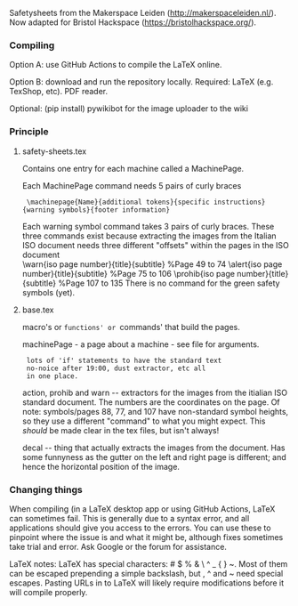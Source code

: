 Safetysheets from the Makerspace Leiden (http://makerspaceleiden.nl/).  
Now adapted for Bristol Hackspace (https://bristolhackspace.org/).

### Compiling 
Option A: use GitHub Actions to compile the LaTeX online.

Option B: download and run the repository locally.
Required:
	LaTeX (e.g. TexShop, etc).
	PDF reader.

Optional:
	(pip install) pywikibot for the image uploader to the wiki

### Principle

1) safety-sheets.tex

	Contains one entry for each machine called a MachinePage.
	
	Each MachinePage command needs 5 pairs of curly braces
	
		\machinepage{Name}{additional tokens}{specific instructions}{warning symbols}{footer information}
	
	Each warning symbol command takes 3 pairs of curly braces. These three commands exist because extracting the images from the Italian ISO document needs three different "offsets" within the pages in the ISO document  
		\warn{iso page number}{title}{subtitle}  %Page 49 to 74
		\alert{iso page number}{title}{subtitle}  %Page 75 to 106
		\prohib{iso page number}{title}{subtitle}  %Page 107 to 135
		There is no command for the green safety symbols (yet).

2) base.tex
	
	macro's or `functions' or `commands' that build the pages.

	machinePage - a page about a machine - see file for arguments.
		
		lots of 'if' statements to have the standard text
		no-noice after 19:00, dust extractor, etc all
		in one place.

	action, prohib and warn -- extractors for the images from
		the itialian ISO standard document. The numbers are
		the coordinates on the page.
		Of note: symbols/pages 88, 77, and 107 have non-standard symbol heights, so they use a different "command" to what you might expect. This *should* be made clear in the tex files, but isn't always!

	decal -- thing that actually extracts the images from the
		document. Has some funnyness as the gutter on the
		left and right page is different; and hence the
		horizontal position of the image.

### Changing things
When compiling (in a LaTeX desktop app or using GitHub Actions, LaTeX can sometimes fail. This is generally due to a syntax error, and all applications should give you access to the errors. You can use these to pinpoint where the issue is and what it might be, although fixes sometimes take trial and error. Ask Google or the forum for assistance.


LaTeX notes:
LaTeX has special characters: # $ % & \ ^ _ { } ~. Most of them can be escaped prepending a simple backslash, but \, ^ and ~ need special escapes.
Pasting URLs in to LaTeX will likely require modifications before it will compile properly.
